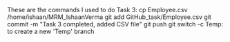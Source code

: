 These are the commands I used to do Task 3:
cp Employee.csv /home/ishaan/MRM_IshaanVerma
git add  GitHub_task/Employee.csv
git commit -m "Task 3 completed, added CSV file"
git push
git switch -c Temp: to create a new 'Temp' branch
   

 
